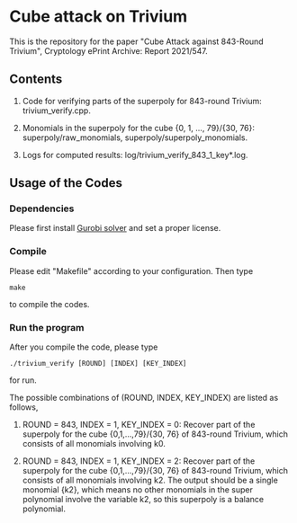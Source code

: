 # Cube attack on Trivium
This is the repository for the paper "Cube Attack against 843-Round Trivium", Cryptology ePrint Archive: Report 2021/547.

## Contents

1. Code for verifying parts of the superpoly for 843-round Trivium: trivium_verify.cpp.

2. Monomials in the superpoly for the cube {0, 1, ..., 79}/{30, 76}: superpoly/raw_monomials, superpoly/superpoly_monomials.

3. Logs for computed results: log/trivium_verify_843_1_key*.log.

## Usage of the Codes

### Dependencies

Please first install [Gurobi solver](https://www.gurobi.com) and set a proper license. 

### Compile 

Please edit "Makefile" according to your configuration. Then type 

`make`

to compile the codes.

### Run the program

After you compile the code, please type 

`./trivium_verify [ROUND] [INDEX] [KEY_INDEX]`  

for run.

The possible combinations of (ROUND, INDEX, KEY_INDEX) are listed as follows, 
1. ROUND = 843, INDEX = 1, KEY_INDEX = 0:
    Recover part of the superpoly for the cube {0,1,...,79}/{30, 76} of 843-round Trivium, which consists of all monomials involving k0.

2. ROUND = 843, INDEX = 1, KEY_INDEX = 2:
    Recover part of the superpoly for the cube {0,1,...,79}/{30, 76} of 843-round Trivium, which consists of all monomials involving k2. The output should be a single monomial {k2}, which means no other monomials in the super polynomial involve the variable k2, so this superpoly is a balance polynomial.
